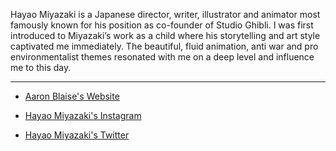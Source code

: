Hayao Miyazaki is a Japanese director, writer, illustrator and animator most famously known for his position as co-founder of Studio Ghibli. I was first introduced to Miyazaki’s work as a child where his storytelling and art style captivated me immediately. The beautiful, fluid animation, anti war and pro environmentalist themes resonated with me on a deep level and influence me to this day.

---

- [Aaron Blaise's Website](http://www.nausicaa.net/miyazaki/)

- [Hayao Miyazaki's Instagram](https://www.instagram.com/hayaomiyazaki/?hl=en)

- [Hayao Miyazaki's Twitter](https://twitter.com/hmiyazaki_news?lang=en)
